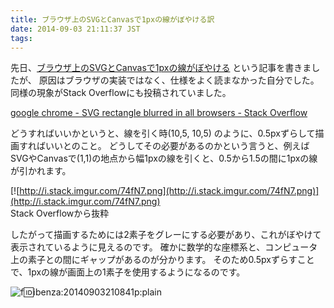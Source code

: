 ```yaml
---
title: ブラウザ上のSVGとCanvasで1pxの線がぼやける訳
date: 2014-09-03 21:11:37 JST
tags: 
---
```


先日、[ブラウザ上のSVGとCanvasで1pxの線がぼやける](http://folioscope.hatenablog.jp/entry/2014/08/25/192823:title)
という記事を書きましたが、
原因はブラウザの実装ではなく、仕様をよく読まなかった自分でした。
同様の現象がStack Overflowにも投稿されていました。

[google chrome - SVG rectangle blurred in all browsers - Stack Overflow](http://stackoverflow.com/questions/18019453/svg-rectangle-blurred-in-all-browsers)

どうすればいいかというと、線を引く時(10,5, 10,5) のように、0.5pxずらして描画すればいいとのこと。
どうしてその必要があるのかという言うと、例えばSVGやCanvasで(1,1)の地点から幅1pxの線を引くと、0.5から1.5の間に1pxの線が引かれます。

[![http://i.stack.imgur.com/74fN7.png](http://i.stack.imgur.com/74fN7.png)](http://i.stack.imgur.com/74fN7.png)<br />
Stack Overflowから抜粋

したがって描画するためには2素子をグレーにする必要があり、これがぼやけて表示されているように見えるのです。
確かに数学的な座標系と、コンピュータ上の素子との間にギャップがあるのが分かります。
そのため0.5pxずらすことで、1pxの線が画面上の1素子を使用するようになるのです。

![f:id:ibenza:20140903210841p:plain](http://cdn-ak.f.st-hatena.com/images/fotolife/i/ibenza/20140903/20140903210841.png)

